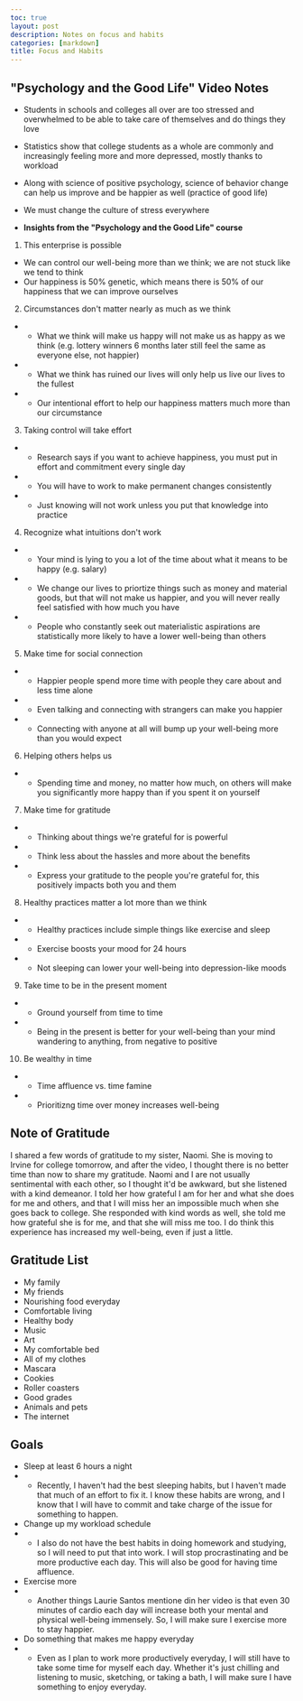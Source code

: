```yaml
---
toc: true
layout: post
description: Notes on focus and habits
categories: [markdown]
title: Focus and Habits
---
```


## "Psychology and the Good Life" Video Notes

- Students in schools and colleges all over are too stressed and overwhelmed to be able to take care of themselves and do things they love
- Statistics show that college students as a whole are commonly and increasingly feeling more and more depressed, mostly thanks to workload
- Along with science of positive psychology, science of behavior change can help us improve and be happier as well (practice of good life)
- We must change the culture of stress everywhere

- **Insights from the "Psychology and the Good Life" course**

1. This enterprise is possible
- We can control our well-being more than we think; we are not stuck like we tend to think
- Our happiness is 50% genetic, which means there is 50% of our happiness that we can improve ourselves
2. Circumstances don't matter nearly as much as we think
- - What we think will make us happy will not make us as happy as we think (e.g. lottery winners 6 months later still feel the same as everyone else, not happier)
- - What we think has ruined our lives will only help us live our lives to the fullest
- - Our intentional effort to help our happiness matters much more than our circumstance
3. Taking control will take effort
- - Research says if you want to achieve happiness, you must put in effort and commitment every single day
- - You will have to work to make permanent changes consistently
- - Just knowing will not work unless you put that knowledge into practice
4. Recognize what intuitions don't work
- - Your mind is lying to you a lot of the time about what it means to be happy (e.g. salary)
- - We change our lives to priortize things such as money and material goods, but that will not make us happier, and you will never really feel satisfied with how much you have
- - People who constantly seek out materialistic aspirations are statistically more likely to have a lower well-being than others
5. Make time for social connection
- - Happier people spend more time with people they care about and less time alone
- - Even talking and connecting with strangers can make you happier
- - Connecting with anyone at all will bump up your well-being more than you would expect
6. Helping others helps us 
- - Spending time and money, no matter how much, on others will make you significantly more happy than if you spent it on yourself
7. Make time for gratitude
- - Thinking about things we're grateful for is powerful
- - Think less about the hassles and more about the benefits
- - Express your gratitude to the people you're grateful for, this positively impacts both you and them
8. Healthy practices matter a lot more than we think
- - Healthy practices include simple things like exercise and sleep
- - Exercise boosts your mood for 24 hours
- - Not sleeping can lower your well-being into depression-like moods
9. Take time to be in the present moment
- - Ground yourself from time to time
- - Being in the present is better for your well-being than your mind wandering to anything, from negative to positive
10. Be wealthy in time
- - Time affluence vs. time famine
- - Prioritizng time over money increases well-being

## Note of Gratitude 

I shared a few words of gratitude to my sister, Naomi. She is moving to Irvine for college tomorrow, and after the video, I thought there is no better time than now to share my gratitude. Naomi and I are not usually sentimental with each other, so I thought it'd be awkward, but she listened with a kind demeanor. I told her how grateful I am for her and what she does for me and others, and that I will miss her an impossible much when she goes back to college. She responded with kind words as well, she told me how grateful she is for me, and that she will miss me too. I do think this experience has increased my well-being, even if just a little.

## Gratitude List

- My family
- My friends
- Nourishing food everyday
- Comfortable living
- Healthy body
- Music
- Art
- My comfortable bed
- All of my clothes
- Mascara
- Cookies
- Roller coasters
- Good grades
- Animals and pets
- The internet

## Goals

- Sleep at least 6 hours a night
- - Recently, I haven't had the best sleeping habits, but I haven't made that much of an effort to fix it. I know these habits are wrong, and I know that I will have to commit and take charge of the issue for something to happen. 
- Change up my workload schedule
- - I also do not have the best habits in doing homework and studying, so I will need to put that into work. I will stop procrastinating and be more productive each day. This will also be good for having time affluence.
- Exercise more
- - Another things Laurie Santos mentione din her video is that even 30 minutes of cardio each day will increase both your mental and physical well-being immensely. So, I will make sure I exercise more to stay happier.
- Do something that makes me happy everyday
- - Even as I plan to work more productively everyday, I will still have to take some time for myself each day. Whether it's just chilling and listening to music, sketching, or taking a bath, I will make sure I have something to enjoy everyday. 